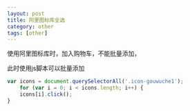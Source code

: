```yaml
---
layout: post
title: 阿里图标库全选
category: other
tags: [other]
---
```




使用阿里图标库时，加入购物车，不能批量添加，

此时使用js脚本可以批量添加



~~~javascript
var icons = document.querySelectorAll('.icon-gouwuche1');
    for (var i = 0; i < icons.length; i++) {
    icons[i].click();
}
~~~

